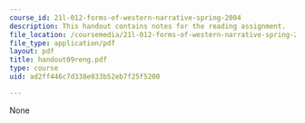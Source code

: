 ```yaml
---
course_id: 21l-012-forms-of-western-narrative-spring-2004
description: This handout contains notes for the reading assignment.
file_location: /coursemedia/21l-012-forms-of-western-narrative-spring-2004/ad2ff446c7d338e033b52eb7f25f5200_handout09reng.pdf
file_type: application/pdf
layout: pdf
title: handout09reng.pdf
type: course
uid: ad2ff446c7d338e033b52eb7f25f5200

---
```

None